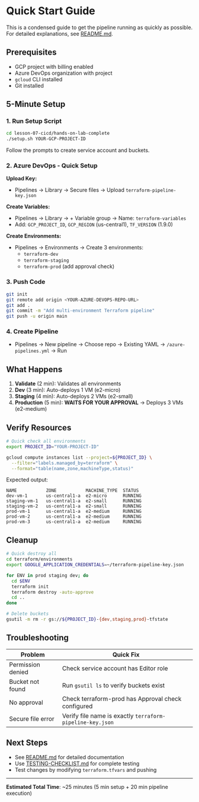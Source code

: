 # Quick Start Guide

This is a condensed guide to get the pipeline running as quickly as possible. For detailed explanations, see [README.md](README.md).

## Prerequisites

- GCP project with billing enabled
- Azure DevOps organization with project
- `gcloud` CLI installed
- Git installed

## 5-Minute Setup

### 1. Run Setup Script

```bash
cd lesson-07-cicd/hands-on-lab-complete
./setup.sh YOUR-GCP-PROJECT-ID
```

Follow the prompts to create service account and buckets.

### 2. Azure DevOps - Quick Setup

**Upload Key:**
- Pipelines → Library → Secure files → Upload `terraform-pipeline-key.json`

**Create Variables:**
- Pipelines → Library → + Variable group → Name: `terraform-variables`
- Add: `GCP_PROJECT_ID`, `GCP_REGION` (us-central1), `TF_VERSION` (1.9.0)

**Create Environments:**
- Pipelines → Environments → Create 3 environments:
  - `terraform-dev`
  - `terraform-staging`
  - `terraform-prod` (add approval check)

### 3. Push Code

```bash
git init
git remote add origin <YOUR-AZURE-DEVOPS-REPO-URL>
git add .
git commit -m "Add multi-environment Terraform pipeline"
git push -u origin main
```

### 4. Create Pipeline

- Pipelines → New pipeline → Choose repo → Existing YAML → `/azure-pipelines.yml` → Run

## What Happens

1. **Validate** (2 min): Validates all environments
2. **Dev** (3 min): Auto-deploys 1 VM (e2-micro)
3. **Staging** (4 min): Auto-deploys 2 VMs (e2-small)
4. **Production** (5 min): **WAITS FOR YOUR APPROVAL** → Deploys 3 VMs (e2-medium)

## Verify Resources

```bash
# Quick check all environments
export PROJECT_ID="YOUR-PROJECT-ID"

gcloud compute instances list --project=${PROJECT_ID} \
  --filter="labels.managed_by=terraform" \
  --format="table(name,zone,machineType,status)"
```

Expected output:
```
NAME           ZONE           MACHINE_TYPE  STATUS
dev-vm-1       us-central1-a  e2-micro      RUNNING
staging-vm-1   us-central1-a  e2-small      RUNNING
staging-vm-2   us-central1-a  e2-small      RUNNING
prod-vm-1      us-central1-a  e2-medium     RUNNING
prod-vm-2      us-central1-a  e2-medium     RUNNING
prod-vm-3      us-central1-a  e2-medium     RUNNING
```

## Cleanup

```bash
# Quick destroy all
cd terraform/environments
export GOOGLE_APPLICATION_CREDENTIALS=~/terraform-pipeline-key.json

for ENV in prod staging dev; do
  cd $ENV
  terraform init
  terraform destroy -auto-approve
  cd ..
done

# Delete buckets
gsutil -m rm -r gs://${PROJECT_ID}-{dev,staging,prod}-tfstate
```

## Troubleshooting

| Problem | Quick Fix |
|---------|-----------|
| Permission denied | Check service account has Editor role |
| Bucket not found | Run `gsutil ls` to verify buckets exist |
| No approval | Check terraform-prod has Approval check configured |
| Secure file error | Verify file name is exactly `terraform-pipeline-key.json` |

## Next Steps

- See [README.md](README.md) for detailed documentation
- Use [TESTING-CHECKLIST.md](TESTING-CHECKLIST.md) for complete testing
- Test changes by modifying `terraform.tfvars` and pushing

---

**Estimated Total Time**: ~25 minutes (5 min setup + 20 min pipeline execution)
